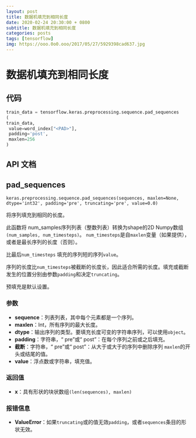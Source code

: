 ```yaml
---
layout: post
title: 数据机填充到相同长度
date: 2020-02-24 20:30:00 + 0800
subtitle: 数据机填充到相同长度
categories: posts
tags: [tensorflow]
img: https://ooo.0o0.ooo/2017/05/27/5929398cad637.jpg
---
```


# 数据机填充到相同长度

## 代码

```python
train_data = tensorflow.keras.preprocessing.sequence.pad_sequences
(
train_data,
 value=word_index["<PAD>"],
 padding='post',
 maxlen=256
)
```

## API 文档

## pad_sequences

```
keras.preprocessing.sequence.pad_sequences(sequences, maxlen=None, dtype='int32', padding='pre', truncating='pre', value=0.0)
```

将序列填充到相同的长度。

此函数将 num_samples序列列表（整数列表）转换为shape的2D Numpy数组`(num_samples, num_timesteps)`。 `num_timesteps`是自`maxlen`变量（如果提供），或者是最长序列的长度（否则）。

比最后`num_timesteps` 填充的序列短的序列`value`。

序列的长度比`num_timesteps`被截断的长度长，因此适合所需的长度。填充或截断发生的位置分别由参数`padding`和决定`truncating`。

预填充是默认设置。

### 参数

-   **sequence**：列表列表，其中每个元素都是一个序列。
-   **maxlen**：Int，所有序列的最大长度。
-   **dtype**：输出序列的类型。要填充长度可变的字符串序列，可以使用`object`。
-   **padding**：字符串，“ pre”或“ post”：在每个序列之前或之后填充。
-   **截断**：字符串，“ pre”或“ post”：从大于或大于的序列中删除序列 `maxlen`的开头或结尾的值。
-   **value**：浮点数或字符串，填充值。

### 返回值

-   **x**：具有形状的块状数组`(len(sequences), maxlen)`

### 报错信息

-   **ValueError**：如果`truncating`或的值无效`padding`，或者`sequences`条目的形状无效。